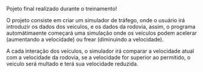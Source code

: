 Pojeto final realizado durante o treinamento!

O projeto consiste em criar um simulador de tráfego, onde o usuário irá introduzir os dados dos veiculos, e os dados da rodovia, assim, o programa automátimaente começará uma simulação onde os veículos podem acelerar (aumentando a velocidade) ou frear (diminuindo a velocidade).

A cada interação dos veículos, o simulador irá comparar a velocidade atual com a velocidade da rodovia, se a velocidade for superior ao permitido, o veiculo será multado e terá sua velocidade reduzida.
